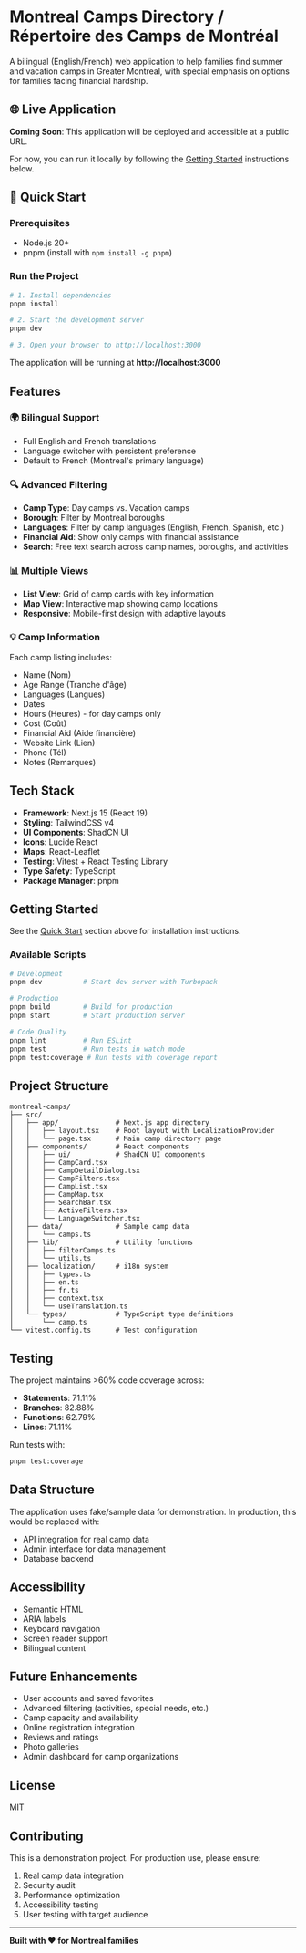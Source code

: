 # Montreal Camps Directory / Répertoire des Camps de Montréal

A bilingual (English/French) web application to help families find summer and vacation camps in Greater Montreal, with special emphasis on options for families facing financial hardship.

## 🌐 Live Application

**Coming Soon**: This application will be deployed and accessible at a public URL.

For now, you can run it locally by following the [Getting Started](#getting-started) instructions below.

## 🚀 Quick Start

### Prerequisites

- Node.js 20+
- pnpm (install with `npm install -g pnpm`)

### Run the Project

```bash
# 1. Install dependencies
pnpm install

# 2. Start the development server
pnpm dev

# 3. Open your browser to http://localhost:3000
```

The application will be running at **http://localhost:3000**

## Features

### 🌍 Bilingual Support

- Full English and French translations
- Language switcher with persistent preference
- Default to French (Montreal's primary language)

### 🔍 Advanced Filtering

- **Camp Type**: Day camps vs. Vacation camps
- **Borough**: Filter by Montreal boroughs
- **Languages**: Filter by camp languages (English, French, Spanish, etc.)
- **Financial Aid**: Show only camps with financial assistance
- **Search**: Free text search across camp names, boroughs, and activities

### 📊 Multiple Views

- **List View**: Grid of camp cards with key information
- **Map View**: Interactive map showing camp locations
- **Responsive**: Mobile-first design with adaptive layouts

### 💡 Camp Information

Each camp listing includes:

- Name (Nom)
- Age Range (Tranche d'âge)
- Languages (Langues)
- Dates
- Hours (Heures) - for day camps only
- Cost (Coût)
- Financial Aid (Aide financière)
- Website Link (Lien)
- Phone (Tél)
- Notes (Remarques)

## Tech Stack

- **Framework**: Next.js 15 (React 19)
- **Styling**: TailwindCSS v4
- **UI Components**: ShadCN UI
- **Icons**: Lucide React
- **Maps**: React-Leaflet
- **Testing**: Vitest + React Testing Library
- **Type Safety**: TypeScript
- **Package Manager**: pnpm

## Getting Started

See the [Quick Start](#-quick-start) section above for installation instructions.

### Available Scripts

```bash
# Development
pnpm dev          # Start dev server with Turbopack

# Production
pnpm build        # Build for production
pnpm start        # Start production server

# Code Quality
pnpm lint         # Run ESLint
pnpm test         # Run tests in watch mode
pnpm test:coverage # Run tests with coverage report
```

## Project Structure

```
montreal-camps/
├── src/
│   ├── app/              # Next.js app directory
│   │   ├── layout.tsx    # Root layout with LocalizationProvider
│   │   └── page.tsx      # Main camp directory page
│   ├── components/       # React components
│   │   ├── ui/           # ShadCN UI components
│   │   ├── CampCard.tsx
│   │   ├── CampDetailDialog.tsx
│   │   ├── CampFilters.tsx
│   │   ├── CampList.tsx
│   │   ├── CampMap.tsx
│   │   ├── SearchBar.tsx
│   │   ├── ActiveFilters.tsx
│   │   └── LanguageSwitcher.tsx
│   ├── data/             # Sample camp data
│   │   └── camps.ts
│   ├── lib/              # Utility functions
│   │   ├── filterCamps.ts
│   │   └── utils.ts
│   ├── localization/     # i18n system
│   │   ├── types.ts
│   │   ├── en.ts
│   │   ├── fr.ts
│   │   ├── context.tsx
│   │   └── useTranslation.ts
│   └── types/            # TypeScript type definitions
│       └── camp.ts
└── vitest.config.ts      # Test configuration
```

## Testing

The project maintains >60% code coverage across:

- **Statements**: 71.11%
- **Branches**: 82.88%
- **Functions**: 62.79%
- **Lines**: 71.11%

Run tests with:

```bash
pnpm test:coverage
```

## Data Structure

The application uses fake/sample data for demonstration. In production, this would be replaced with:

- API integration for real camp data
- Admin interface for data management
- Database backend

## Accessibility

- Semantic HTML
- ARIA labels
- Keyboard navigation
- Screen reader support
- Bilingual content

## Future Enhancements

- User accounts and saved favorites
- Advanced filtering (activities, special needs, etc.)
- Camp capacity and availability
- Online registration integration
- Reviews and ratings
- Photo galleries
- Admin dashboard for camp organizations

## License

MIT

## Contributing

This is a demonstration project. For production use, please ensure:

1. Real camp data integration
2. Security audit
3. Performance optimization
4. Accessibility testing
5. User testing with target audience

---

**Built with ❤️ for Montreal families**
